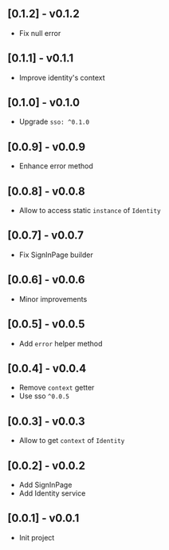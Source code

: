 ## [0.1.2] - v0.1.2

* Fix null error

## [0.1.1] - v0.1.1

* Improve identity's context

## [0.1.0] - v0.1.0

* Upgrade `sso: ^0.1.0`

## [0.0.9] - v0.0.9

* Enhance error method

## [0.0.8] - v0.0.8

* Allow to access static `instance` of `Identity`

## [0.0.7] - v0.0.7

* Fix SignInPage builder

## [0.0.6] - v0.0.6

* Minor improvements

## [0.0.5] - v0.0.5

* Add `error` helper method

## [0.0.4] - v0.0.4

* Remove `context` getter
* Use sso `^0.0.5`

## [0.0.3] - v0.0.3

* Allow to get `context` of `Identity`

## [0.0.2] - v0.0.2

* Add SignInPage
* Add Identity service

## [0.0.1] - v0.0.1

* Init project

